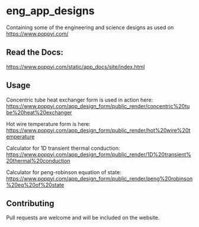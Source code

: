 # eng_app_designs
Containing some of the engineering and science designs as used on https://www.poppyi.com/

## Read the Docs:
https://www.poppyi.com/static/app_docs/site/index.html

## Usage
Concentric tube heat exchanger form is used in action here:  
https://www.poppyi.com/app_design_form/public_render/concentric%20tube%20heat%20exchanger

Hot wire temperature form is here:  
https://www.poppyi.com/app_design_form/public_render/hot%20wire%20temperature

Calculator for 1D transient thermal conduction:
https://www.poppyi.com/app_design_form/public_render/1D%20transient%20thermal%20conduction

Calculator for peng-robinson equation of state:
https://www.poppyi.com/app_design_form/public_render/peng%20robinson%20eq%20of%20state

## Contributing
Pull requests are welcome and will be included on the website.

